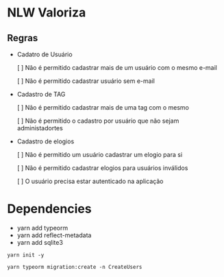 # NLW Valoriza

## Regras

- Cadatro de Usuário

  [ ] Não é permitido cadastrar mais de um usuário com o mesmo e-mail

  [ ] Não é permitido cadastrar usuário sem e-mail

- Cadastro de TAG

  [ ] Não é permitido cadastrar mais de uma tag com o mesmo 
  
  [ ] Não é permitido o cadastro por usuário que não sejam administadortes

- Cadastro de elogios

  [ ] Não é permitido um usuário cadastrar um elogio para si

  [ ] Não é permitido cadastrar elogios para usuários inválidos

  [ ] O usuário precisa estar autenticado na aplicação


# Dependencies

- yarn add typeorm
- yarn add reflect-metadata
- yarn add sqlite3


```
yarn init -y

yarn typeorm migration:create -n CreateUsers

```